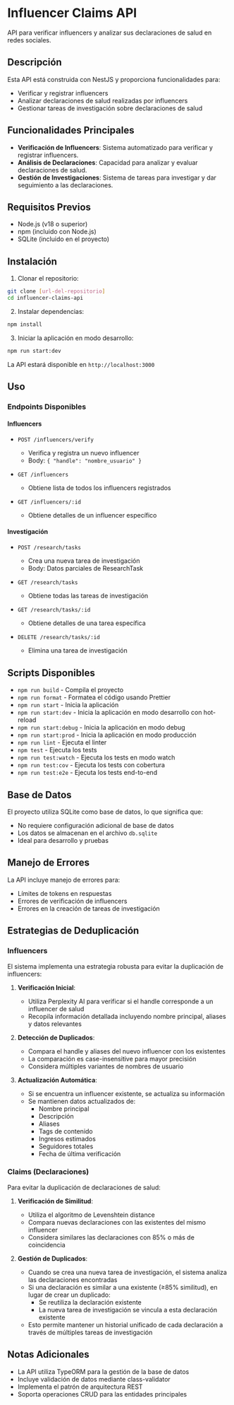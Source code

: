 # Influencer Claims API

API para verificar influencers y analizar sus declaraciones de salud en redes sociales.

## Descripción

Esta API está construida con NestJS y proporciona funcionalidades para:
- Verificar y registrar influencers
- Analizar declaraciones de salud realizadas por influencers
- Gestionar tareas de investigación sobre declaraciones de salud

## Funcionalidades Principales

- **Verificación de Influencers**: Sistema automatizado para verificar y registrar influencers.
- **Análisis de Declaraciones**: Capacidad para analizar y evaluar declaraciones de salud.
- **Gestión de Investigaciones**: Sistema de tareas para investigar y dar seguimiento a las declaraciones.

## Requisitos Previos

- Node.js (v18 o superior)
- npm (incluido con Node.js)
- SQLite (incluido en el proyecto)

## Instalación

1. Clonar el repositorio:
```bash
git clone [url-del-repositorio]
cd influencer-claims-api
```

2. Instalar dependencias:
```bash
npm install
```

3. Iniciar la aplicación en modo desarrollo:
```bash
npm run start:dev
```

La API estará disponible en `http://localhost:3000`

## Uso

### Endpoints Disponibles

#### Influencers

- `POST /influencers/verify`
  - Verifica y registra un nuevo influencer
  - Body: `{ "handle": "nombre_usuario" }`

- `GET /influencers`
  - Obtiene lista de todos los influencers registrados

- `GET /influencers/:id`
  - Obtiene detalles de un influencer específico

#### Investigación

- `POST /research/tasks`
  - Crea una nueva tarea de investigación
  - Body: Datos parciales de ResearchTask

- `GET /research/tasks`
  - Obtiene todas las tareas de investigación

- `GET /research/tasks/:id`
  - Obtiene detalles de una tarea específica

- `DELETE /research/tasks/:id`
  - Elimina una tarea de investigación

## Scripts Disponibles

- `npm run build` - Compila el proyecto
- `npm run format` - Formatea el código usando Prettier
- `npm run start` - Inicia la aplicación
- `npm run start:dev` - Inicia la aplicación en modo desarrollo con hot-reload
- `npm run start:debug` - Inicia la aplicación en modo debug
- `npm run start:prod` - Inicia la aplicación en modo producción
- `npm run lint` - Ejecuta el linter
- `npm test` - Ejecuta los tests
- `npm run test:watch` - Ejecuta los tests en modo watch
- `npm run test:cov` - Ejecuta los tests con cobertura
- `npm run test:e2e` - Ejecuta los tests end-to-end

## Base de Datos

El proyecto utiliza SQLite como base de datos, lo que significa que:
- No requiere configuración adicional de base de datos
- Los datos se almacenan en el archivo `db.sqlite`
- Ideal para desarrollo y pruebas

## Manejo de Errores

La API incluye manejo de errores para:
- Límites de tokens en respuestas
- Errores de verificación de influencers
- Errores en la creación de tareas de investigación

## Estrategias de Deduplicación

### Influencers

El sistema implementa una estrategia robusta para evitar la duplicación de influencers:

1. **Verificación Inicial**:
   - Utiliza Perplexity AI para verificar si el handle corresponde a un influencer de salud
   - Recopila información detallada incluyendo nombre principal, aliases y datos relevantes

2. **Detección de Duplicados**:
   - Compara el handle y aliases del nuevo influencer con los existentes
   - La comparación es case-insensitive para mayor precisión
   - Considera múltiples variantes de nombres de usuario

3. **Actualización Automática**:
   - Si se encuentra un influencer existente, se actualiza su información
   - Se mantienen datos actualizados de:
     - Nombre principal
     - Descripción
     - Aliases
     - Tags de contenido
     - Ingresos estimados
     - Seguidores totales
     - Fecha de última verificación

### Claims (Declaraciones)

Para evitar la duplicación de declaraciones de salud:

1. **Verificación de Similitud**:
   - Utiliza el algoritmo de Levenshtein distance
   - Compara nuevas declaraciones con las existentes del mismo influencer
   - Considera similares las declaraciones con 85% o más de coincidencia

2. **Gestión de Duplicados**:
   - Cuando se crea una nueva tarea de investigación, el sistema analiza las declaraciones encontradas
   - Si una declaración es similar a una existente (≥85% similitud), en lugar de crear un duplicado:
     - Se reutiliza la declaración existente
     - La nueva tarea de investigación se vincula a esta declaración existente
   - Esto permite mantener un historial unificado de cada declaración a través de múltiples tareas de investigación

## Notas Adicionales

- La API utiliza TypeORM para la gestión de la base de datos
- Incluye validación de datos mediante class-validator
- Implementa el patrón de arquitectura REST
- Soporta operaciones CRUD para las entidades principales
